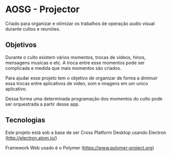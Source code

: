 # AOSG - Projector

Criado para organizar e otimizar os trabalhos de operação audio visual durante cultos e reuniões.

## Objetivos

Durante o culto existem vários momentos, trocas de videos, hinos, mensagens musicas e etc.
A troca entre esse momentos pode ser complicada e medida que mais momentos são criados.

Para ajudar esse projeto tem o objetivo de organizar de forma a diminuir essa trocas entre aplicativos de video,
som e imagens em um unico aplicativo.

Dessa forma uma determinada programação dos momentos do culto pode ser orquestrada a partir desse app.

## Tecnologias

Este projeto está sob a base de ser Cross Platform Desktop usando Electron (http://electron.atom.io/)

Framework Web usado é o Polymer (https://www.polymer-project.org)